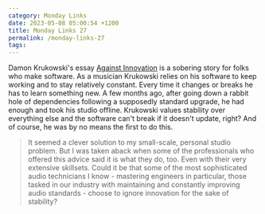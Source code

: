 ```yaml
---
category: Monday Links
date: 2023-05-08 05:00:54 +1200
title: Monday Links 27
permalink: /monday-links-27
tags: 
---
```


Damon Krukowski's essay [Against Innovation](https://dadadrummer.substack.com/p/against-innovation) is a sobering story for folks who make software. As a musician Krukowski relies on his software to keep working and to stay relatively constant. Every time it changes or breaks he has to learn something new. A few months ago, after going down a rabbit hole of dependencies following a supposedly standard upgrade, he had enough and took his studio offline. Krukowski values stability over everything else and the software can't break if it doesn't update, right? And of course, he was by no means the first to do this.

> It seemed a clever solution to my small-scale, personal studio problem. But I was taken aback when some of the professionals who offered this advice said it is what they do, too. Even with their very extensive skillsets. Could it be that some of the most sophisticated audio technicians I know - mastering engineers in particular, those tasked in our industry with maintaining and constantly improving audio standards - choose to ignore innovation for the sake of stability?
